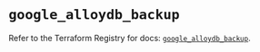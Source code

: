 # `google_alloydb_backup`

Refer to the Terraform Registry for docs: [`google_alloydb_backup`](https://registry.terraform.io/providers/hashicorp/google/5.28.0/docs/resources/alloydb_backup).
